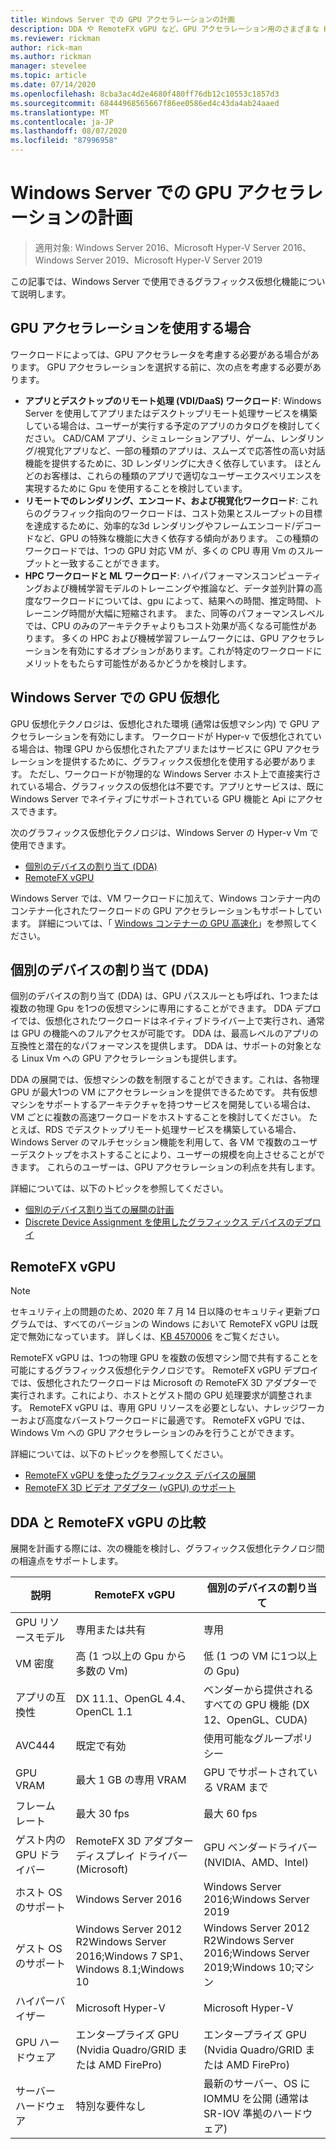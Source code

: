 ```yaml
---
title: Windows Server での GPU アクセラレーションの計画
description: DDA や RemoteFX vGPU など、GPU アクセラレーション用のさまざまな Hyper-v テクノロジについて説明します。
ms.reviewer: rickman
author: rick-man
ms.author: rickman
manager: stevelee
ms.topic: article
ms.date: 07/14/2020
ms.openlocfilehash: 8cba3ac4d2e4680f480ff76db12c10553c1857d3
ms.sourcegitcommit: 68444968565667f86ee0586ed4c43da4ab24aaed
ms.translationtype: MT
ms.contentlocale: ja-JP
ms.lasthandoff: 08/07/2020
ms.locfileid: "87996958"
---
```

# <a name="plan-for-gpu-acceleration-in-windows-server"></a>Windows Server での GPU アクセラレーションの計画

> 適用対象: Windows Server 2016、Microsoft Hyper-V Server 2016、Windows Server 2019、Microsoft Hyper-V Server 2019

この記事では、Windows Server で使用できるグラフィックス仮想化機能について説明します。

## <a name="when-to-use-gpu-acceleration"></a>GPU アクセラレーションを使用する場合

ワークロードによっては、GPU アクセラレータを考慮する必要がある場合があります。 GPU アクセラレーションを選択する前に、次の点を考慮する必要があります。

- **アプリとデスクトップのリモート処理 (VDI/DaaS) ワークロード**: Windows Server を使用してアプリまたはデスクトップリモート処理サービスを構築している場合は、ユーザーが実行する予定のアプリのカタログを検討してください。 CAD/CAM アプリ、シミュレーションアプリ、ゲーム、レンダリング/視覚化アプリなど、一部の種類のアプリは、スムーズで応答性の高い対話機能を提供するために、3D レンダリングに大きく依存しています。 ほとんどのお客様は、これらの種類のアプリで適切なユーザーエクスペリエンスを実現するために Gpu を使用することを検討しています。
- **リモートでのレンダリング、エンコード、および視覚化ワークロード**: これらのグラフィック指向のワークロードは、コスト効果とスループットの目標を達成するために、効率的な3d レンダリングやフレームエンコード/デコードなど、GPU の特殊な機能に大きく依存する傾向があります。 この種類のワークロードでは、1つの GPU 対応 VM が、多くの CPU 専用 Vm のスループットと一致することができます。
- **HPC ワークロードと ML ワークロード**: ハイパフォーマンスコンピューティングおよび機械学習モデルのトレーニングや推論など、データ並列計算の高度なワークロードについては、gpu によって、結果への時間、推定時間、トレーニング時間が大幅に短縮されます。 また、同等のパフォーマンスレベルでは、CPU のみのアーキテクチャよりもコスト効果が高くなる可能性があります。 多くの HPC および機械学習フレームワークには、GPU アクセラレーションを有効にするオプションがあります。これが特定のワークロードにメリットをもたらす可能性があるかどうかを検討します。

## <a name="gpu-virtualization-in-windows-server"></a>Windows Server での GPU 仮想化

GPU 仮想化テクノロジは、仮想化された環境 (通常は仮想マシン内) で GPU アクセラレーションを有効にします。 ワークロードが Hyper-v で仮想化されている場合は、物理 GPU から仮想化されたアプリまたはサービスに GPU アクセラレーションを提供するために、グラフィックス仮想化を使用する必要があります。 ただし、ワークロードが物理的な Windows Server ホスト上で直接実行されている場合、グラフィックスの仮想化は不要です。アプリとサービスは、既に Windows Server でネイティブにサポートされている GPU 機能と Api にアクセスできます。

次のグラフィックス仮想化テクノロジは、Windows Server の Hyper-v Vm で使用できます。

- [個別のデバイスの割り当て (DDA)](#discrete-device-assignment-dda)
- [RemoteFX vGPU](#remotefx-vgpu)

Windows Server では、VM ワークロードに加えて、Windows コンテナー内のコンテナー化されたワークロードの GPU アクセラレーションもサポートしています。 詳細については、「 [Windows コンテナーの GPU 高速化](/virtualization/windowscontainers/deploy-containers/gpu-acceleration)」を参照してください。

## <a name="discrete-device-assignment-dda"></a>個別のデバイスの割り当て (DDA)

個別のデバイスの割り当て (DDA) は、GPU パススルーとも呼ばれ、1つまたは複数の物理 Gpu を1つの仮想マシンに専用にすることができます。 DDA デプロイでは、仮想化されたワークロードはネイティブドライバー上で実行され、通常は GPU の機能へのフルアクセスが可能です。 DDA は、最高レベルのアプリの互換性と潜在的なパフォーマンスを提供します。 DDA は、サポートの対象となる Linux Vm への GPU アクセラレーションも提供します。

DDA の展開では、仮想マシンの数を制限することができます。これは、各物理 GPU が最大1つの VM にアクセラレーションを提供できるためです。 共有仮想マシンをサポートするアーキテクチャを持つサービスを開発している場合は、VM ごとに複数の高速ワークロードをホストすることを検討してください。 たとえば、RDS でデスクトップリモート処理サービスを構築している場合、Windows Server のマルチセッション機能を利用して、各 VM で複数のユーザーデスクトップをホストすることにより、ユーザーの規模を向上させることができます。 これらのユーザーは、GPU アクセラレーションの利点を共有します。

詳細については、以下のトピックを参照してください。

- [個別のデバイス割り当ての展開の計画](plan-for-deploying-devices-using-discrete-device-assignment.md)
- [Discrete Device Assignment を使用したグラフィックス デバイスのデプロイ](../deploy/Deploying-graphics-devices-using-dda.md)

## <a name="remotefx-vgpu"></a>RemoteFX vGPU

> [!NOTE]
> セキュリティ上の問題のため、2020 年 7 月 14 日以降のセキュリティ更新プログラムでは、すべてのバージョンの Windows において RemoteFX vGPU は既定で無効になっています。 詳しくは、[KB 4570006](https://support.microsoft.com/help/4570006) をご覧ください。

RemoteFX vGPU は、1つの物理 GPU を複数の仮想マシン間で共有することを可能にするグラフィックス仮想化テクノロジです。 RemoteFX vGPU デプロイでは、仮想化されたワークロードは Microsoft の RemoteFX 3D アダプターで実行されます。これにより、ホストとゲスト間の GPU 処理要求が調整されます。 RemoteFX vGPU は、専用 GPU リソースを必要としない、ナレッジワーカーおよび高度なバーストワークロードに最適です。 RemoteFX vGPU では、Windows Vm への GPU アクセラレーションのみを行うことができます。

詳細については、以下のトピックを参照してください。

- [RemoteFX vGPU を使ったグラフィックス デバイスの展開](../deploy/deploy-graphics-devices-using-remotefx-vgpu.md)
- [RemoteFX 3D ビデオ アダプター (vGPU) のサポート](../../../remote/remote-desktop-services/rds-supported-config.md#remotefx-3d-video-adapter-vgpu-support)

## <a name="comparing-dda-and-remotefx-vgpu"></a>DDA と RemoteFX vGPU の比較

展開を計画する際には、次の機能を検討し、グラフィックス仮想化テクノロジ間の相違点をサポートします。

| 説明 | RemoteFX vGPU | 個別のデバイスの割り当て |
|--|--|--|
| GPU リソースモデル | 専用または共有 | 専用 |
| VM 密度 | 高 (1 つ以上の Gpu から多数の Vm) | 低 (1 つの VM に1つ以上の Gpu) |
| アプリの互換性 | DX 11.1、OpenGL 4.4、OpenCL 1.1 | ベンダーから提供されるすべての GPU 機能 (DX 12、OpenGL、CUDA) |
| AVC444 | 既定で有効 | 使用可能なグループポリシー |
| GPU VRAM | 最大 1 GB の専用 VRAM | GPU でサポートされている VRAM まで |
| フレーム レート | 最大 30 fps | 最大 60 fps |
| ゲスト内の GPU ドライバー | RemoteFX 3D アダプター ディスプレイ ドライバー (Microsoft) | GPU ベンダードライバー (NVIDIA、AMD、Intel) |
| ホスト OS のサポート | Windows Server 2016 | Windows Server 2016;Windows Server 2019 |
| ゲスト OS のサポート | Windows Server 2012 R2Windows Server 2016;Windows 7 SP1、Windows 8.1;Windows 10 | Windows Server 2012 R2Windows Server 2016;Windows Server 2019;Windows 10;マシン |
| ハイパーバイザー | Microsoft Hyper-V | Microsoft Hyper-V |
| GPU ハードウェア | エンタープライズ GPU (Nvidia Quadro/GRID または AMD FirePro) | エンタープライズ GPU (Nvidia Quadro/GRID または AMD FirePro) |
| サーバー ハードウェア | 特別な要件なし | 最新のサーバー、OS に IOMMU を公開 (通常は SR-IOV 準拠のハードウェア) |